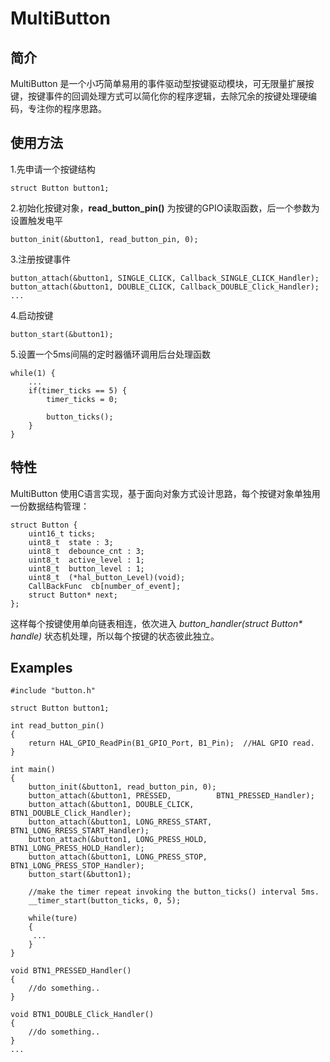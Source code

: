 # MultiButton

## 简介
MultiButton 是一个小巧简单易用的事件驱动型按键驱动模块，可无限量扩展按键，按键事件的回调处理方式可以简化你的程序逻辑，去除冗余的按键处理硬编码，专注你的程序思路。

## 使用方法
1.先申请一个按键结构

```
struct Button button1;
```
2.初始化按键对象，**read_button_pin()** 为按键的GPIO读取函数，后一个参数为设置触发电平

```
button_init(&button1, read_button_pin, 0);
```
3.注册按键事件

```
button_attach(&button1, SINGLE_CLICK, Callback_SINGLE_CLICK_Handler);
button_attach(&button1, DOUBLE_CLICK, Callback_DOUBLE_Click_Handler);
...
```
4.启动按键

```
button_start(&button1);
```
5.设置一个5ms间隔的定时器循环调用后台处理函数

```
while(1) {
    ...
    if(timer_ticks == 5) {
        timer_ticks = 0;
        
        button_ticks();
    }
}
```

## 特性
MultiButton 使用C语言实现，基于面向对象方式设计思路，每个按键对象单独用一份数据结构管理：

```
struct Button {
    uint16_t ticks;
    uint8_t  state : 3;
    uint8_t  debounce_cnt : 3; 
    uint8_t  active_level : 1;
    uint8_t  button_level : 1;
    uint8_t  (*hal_button_Level)(void);
    CallBackFunc  cb[number_of_event];
    struct Button* next;
};
```
这样每个按键使用单向链表相连，依次进入 *button_handler(struct Button\* handle)* 状态机处理，所以每个按键的状态彼此独立。


## Examples

```
#include "button.h"

struct Button button1;

int read_button_pin()
{
    return HAL_GPIO_ReadPin(B1_GPIO_Port, B1_Pin);  //HAL GPIO read.
}

int main()
{
    button_init(&button1, read_button_pin, 0);
    button_attach(&button1, PRESSED,          BTN1_PRESSED_Handler);
    button_attach(&button1, DOUBLE_CLICK,     BTN1_DOUBLE_Click_Handler);
    button_attach(&button1, LONG_RRESS_START, BTN1_LONG_RRESS_START_Handler);
    button_attach(&button1, LONG_PRESS_HOLD,  BTN1_LONG_PRESS_HOLD_Handler);
    button_attach(&button1, LONG_PRESS_STOP,  BTN1_LONG_PRESS_STOP_Handler);
    button_start(&button1);
    
    //make the timer repeat invoking the button_ticks() interval 5ms.
    __timer_start(button_ticks, 0, 5);
    
    while(ture) 
    {
     ...
    }
}

void BTN1_PRESSED_Handler()
{
    //do something..
}

void BTN1_DOUBLE_Click_Handler()
{
    //do something..
}
...
```

